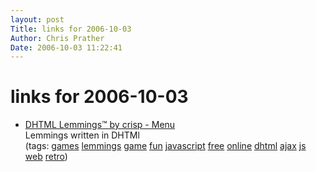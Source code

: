 ```yaml
---
layout: post
Title: links for 2006-10-03  
Author: Chris Prather
Date: 2006-10-03 11:22:41
---
```


# links for 2006-10-03
<ul class="delicious">
	<li>
		<div class="delicious-link"><a href="http://www.elizium.nu/scripts/lemmings/index.html">DHTML Lemmings™ by crisp - Menu</a></div>
		<div class="delicious-extended">Lemmings written in DHTMl</div>
		<div class="delicious-tags">(tags: <a href="http://del.icio.us/perigrin/games">games</a> <a href="http://del.icio.us/perigrin/lemmings">lemmings</a> <a href="http://del.icio.us/perigrin/game">game</a> <a href="http://del.icio.us/perigrin/fun">fun</a> <a href="http://del.icio.us/perigrin/javascript">javascript</a> <a href="http://del.icio.us/perigrin/free">free</a> <a href="http://del.icio.us/perigrin/online">online</a> <a href="http://del.icio.us/perigrin/dhtml">dhtml</a> <a href="http://del.icio.us/perigrin/ajax">ajax</a> <a href="http://del.icio.us/perigrin/js">js</a> <a href="http://del.icio.us/perigrin/web">web</a> <a href="http://del.icio.us/perigrin/retro">retro</a>)</div>
	</li>
</ul>

